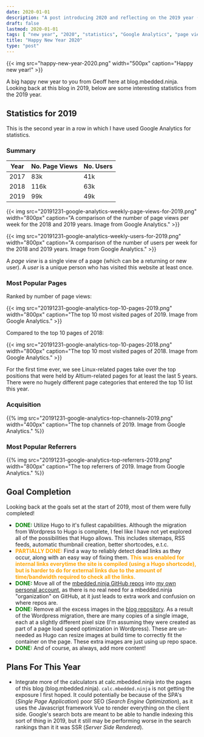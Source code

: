 ```yaml
---
date: 2020-01-01
description: "A post introducing 2020 and reflecting on the 2019 year (including blog statistics)."
draft: false
lastmod: 2020-01-01
tags: [ "new year", "2020", "statistics", "Google Analytics", "page view", "user", "referral", "Hugo", "GitHub", "blog" ]
title: "Happy New Year 2020"
type: "post"
---
```


{{< img src="happy-new-year-2020.png" width="500px" caption="Happy new year!" >}}

A big happy new year to you from Geoff here at blog.mbedded.ninja. Looking back at this blog in 2019, below are some interesting statistics from the 2019 year.

## Statistics for 2019

This is the second year in a row in which I have used Google Analytics for statistics.

### Summary

<table>
  <thead>
    <tr>
      <th>Year</th>
      <th>No. Page Views</th>
      <th>No. Users</th>
    </tr>
  </thead>
  <tbody>
    <tr>
      <td>2017</td>
      <td>83k</td>
      <td>41k</td>
    </tr>
    <tr>
      <td>2018</td>
      <td>116k</td>
      <td>63k</td>
    </tr>
    <tr>
      <td>2019</td>
      <td>99k</td>
      <td>49k</td>
    </tr>
  </tbody>
</table>

{{< img src="20191231-google-analytics-weekly-page-views-for-2019.png" width="800px" caption="A comparison of the number of page views per week for the 2018 and 2019 years. Image from Google Analytics." >}}

{{< img src="20191231-google-analytics-weekly-users-for-2019.png" width="800px" caption="A comparison of the number of users per week for the 2018 and 2019 years. Image from Google Analytics." >}}

A _page view_ is a single view of a page (which can be a returning or new user). A _user_ is a unique person who has visited this website at least once.

### Most Popular Pages

Ranked by number of page views:

{{< img src="20191231-google-analytics-top-10-pages-2019.png" width="800px" caption="The top 10 most visited pages of 2019. Image from Google Analytics." >}}

Compared to the top 10 pages of 2018:

{{< img src="20191231-google-analytics-top-10-pages-2018.png" width="800px" caption="The top 10 most visited pages of 2018. Image from Google Analytics." >}}

For the first time ever, we see Linux-related pages take over the top positions that were held by Altium-related pages for at least the last 5 years. There were no hugely different page categories that entered the top 10 list this year.

### Acquisition

{{% img src="20191231-google-analytics-top-channels-2019.png" width="400px" caption="The top channels of 2019. Image from Google Analytics." %}}

### Most Popular Referrers

{{% img src="20191231-google-analytics-top-referrers-2019.png" width="800px" caption="The top referrers of 2019. Image from Google Analytics." %}}

## Goal Completion

Looking back at the goals set at the start of 2019, most of them were fully completed!

* <span style="color: green; font-weight: bold;">DONE: </span>Utilize Hugo to it's fullest capabilities. Although the migration from Wordpress to Hugo is complete, I feel like I have not yet explored all of the possibilities that Hugo allows. This includes sitemaps, RSS feeds, automatic thumbnail creation, better shortcodes, e.t.c.
* <span style="color: orange; font-weight: bold;">PARTIALLY DONE: </span>Find a way to reliably detect dead links as they occur, along with an easy way of fixing them. <span style="color: orange; font-weight: bold;">This was enabled for internal links everytime the site is compiled (using a Hugo shortcode), but is harder to do for external links due to the amount of time/bandwidth required to check all the links.</span>
* <span style="color: green; font-weight: bold;">DONE: </span>Move all of the [mbedded.ninja GitHub repos](https://github.com/mbedded-ninja/) into [my own personal account](https://github.com/gbmhunter), as there is no real need for a mbedded.ninja "organization" on GitHub, at it just leads to extra work and confusion on where repos are.
* <span style="color: green; font-weight: bold;">DONE: </span>Remove all the excess images in the [blog repository](https://github.com/gbmhunter/blog/issues). As a result of the Wordpress migration, there are many copies of a single image, each at a slightly different pixel size (I'm assuming they were created as part of a page load speed optimization in Wordpress). These are un-needed as Hugo can resize images at build time to correctly fit the container on the page. These extra images are just using up repo space.
* <span style="color: green; font-weight: bold;">DONE: </span>And of course, as always, add more content!

## Plans For This Year

* Integrate more of the calculators at calc.mbedded.ninja into the pages of this blog (blog.mbedded.ninja). `calc.mbedded.ninja` is not getting the exposure I first hoped. It could potentially be because of the SPA's (_Single Page Application_) poor SEO (_Search Engine Optimization_), as it uses the Javascript framework Vue to render everything on the client side. Google's search bots are meant to be able to handle indexing this sort of thing in 2019, but it still may be performing worse in the search rankings than it it was SSR (_Server Side Rendered_).